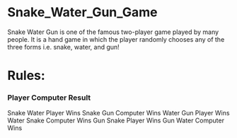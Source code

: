 # Snake_Water_Gun_Game

Snake Water Gun is one of the famous two-player game played by many people. It is a hand game in which the player randomly chooses any of the three forms i.e. snake, water, and gun!

# Rules:
<h3>          Player          Computer          Result </h3>
              Snake            Water             Player Wins
              Snake             Gun             Computer Wins
              Water             Gun              Player Wins
              Water            Snake            Computer Wins
              Gun              Snake             Player Wins
              Gun              Water            Computer Wins

